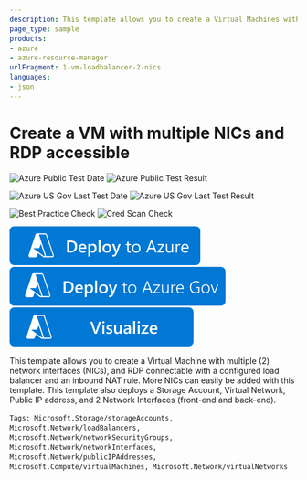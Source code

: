 ```yaml
---
description: This template allows you to create a Virtual Machines with multiple (2) network interfaces (NICs), and RDP connectable with a configured load balancer and an inbound NAT rule. More NICs can easily  be added with this template. This template also deploys a Storage Account, Virtual Network, Public IP address, and 2 Network Interfaces (front-end and back-end).
page_type: sample
products:
- azure
- azure-resource-manager
urlFragment: 1-vm-loadbalancer-2-nics
languages:
- json
---
```

# Create a VM with multiple NICs and RDP accessible

![Azure Public Test Date](https://azurequickstartsservice.blob.core.windows.net/badges/quickstarts/microsoft.compute/1-vm-loadbalancer-2-nics/PublicLastTestDate.svg)
![Azure Public Test Result](https://azurequickstartsservice.blob.core.windows.net/badges/quickstarts/microsoft.compute/1-vm-loadbalancer-2-nics/PublicDeployment.svg)

![Azure US Gov Last Test Date](https://azurequickstartsservice.blob.core.windows.net/badges/quickstarts/microsoft.compute/1-vm-loadbalancer-2-nics/FairfaxLastTestDate.svg)
![Azure US Gov Last Test Result](https://azurequickstartsservice.blob.core.windows.net/badges/quickstarts/microsoft.compute/1-vm-loadbalancer-2-nics/FairfaxDeployment.svg)

![Best Practice Check](https://azurequickstartsservice.blob.core.windows.net/badges/quickstarts/microsoft.compute/1-vm-loadbalancer-2-nics/BestPracticeResult.svg)
![Cred Scan Check](https://azurequickstartsservice.blob.core.windows.net/badges/quickstarts/microsoft.compute/1-vm-loadbalancer-2-nics/CredScanResult.svg)

[![Deploy To Azure](https://raw.githubusercontent.com/Azure/azure-quickstart-templates/master/1-CONTRIBUTION-GUIDE/images/deploytoazure.svg?sanitize=true)](https://portal.azure.com/#create/Microsoft.Template/uri/https%3A%2F%2Fraw.githubusercontent.com%2FAzure%2Fazure-quickstart-templates%2Fmaster%2Fquickstarts%2Fmicrosoft.compute%2F1-vm-loadbalancer-2-nics%2Fazuredeploy.json)
[![Deploy To Azure US Gov](https://raw.githubusercontent.com/Azure/azure-quickstart-templates/master/1-CONTRIBUTION-GUIDE/images/deploytoazuregov.svg?sanitize=true)](https://portal.azure.us/#create/Microsoft.Template/uri/https%3A%2F%2Fraw.githubusercontent.com%2FAzure%2Fazure-quickstart-templates%2Fmaster%2Fquickstarts%2Fmicrosoft.compute%2F1-vm-loadbalancer-2-nics%2Fazuredeploy.json)
[![Visualize](https://raw.githubusercontent.com/Azure/azure-quickstart-templates/master/1-CONTRIBUTION-GUIDE/images/visualizebutton.svg?sanitize=true)](http://armviz.io/#/?load=https%3A%2F%2Fraw.githubusercontent.com%2FAzure%2Fazure-quickstart-templates%2Fmaster%2Fquickstarts%2Fmicrosoft.compute%2F1-vm-loadbalancer-2-nics%2Fazuredeploy.json)

This template allows you to create a Virtual Machine with multiple (2) network interfaces (NICs), and RDP connectable with a configured load balancer and an inbound NAT rule. More NICs can easily be added with this template. This template also deploys a Storage Account, Virtual Network, Public IP address, and 2 Network Interfaces (front-end and back-end).

`Tags: Microsoft.Storage/storageAccounts, Microsoft.Network/loadBalancers, Microsoft.Network/networkSecurityGroups, Microsoft.Network/networkInterfaces, Microsoft.Network/publicIPAddresses, Microsoft.Compute/virtualMachines, Microsoft.Network/virtualNetworks`